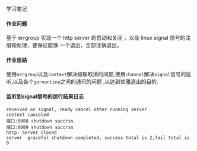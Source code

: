学习笔记
#### 作业问题
基于 errgroup 实现一个 http server 的启动和关闭 ，以及 linux signal 信号的注册和处理，要保证能够 一个退出，全部注销退出。

#### 作业思路
使用`errgroup`以及`context`解决级联取消的问题,使用`channel`解决`signal`信号的监听,以及各个`gorountine`之间的通讯的问题
,以达到优雅退出的目的.

#### 监听到signal信号的运行结果日志
```
received os signal, ready cancel other running server
context canceled
端口:8088 shutdown succrss
端口:8089 shutdown succrss
http: Server closed
server  graceful shutdown completed, success total is 2,fail total is 0

```